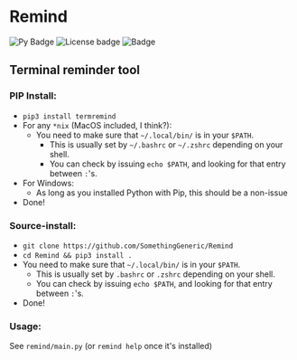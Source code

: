 # Remind
![Py Badge](https://img.shields.io/badge/Python-3.4%2B-blue) ![License badge](https://img.shields.io/pypi/l/termremind) ![Badge](https://img.shields.io/badge/Mom%20made-pizza%20rolls-orange) 
## Terminal reminder tool
### PIP Install:
* `pip3 install termremind`
* For any `*nix` (MacOS included, I think?):
    * You need to make sure that `~/.local/bin/` is in your `$PATH`. 
        * This is usually set by `~/.bashrc` or `~/.zshrc` depending on your shell.
        * You can check by issuing `echo $PATH`, and looking for that entry between `:`'s.
* For Windows:
    * As long as you installed Python with Pip, this should be a non-issue
* Done!
### Source-install:
* `git clone https://github.com/SomethingGeneric/Remind`
* `cd Remind && pip3 install .`
* You need to make sure that `~/.local/bin/` is in your `$PATH`. 
    * This is usually set by `.bashrc` or `.zshrc` depending on your shell.
    * You can check by issuing `echo $PATH`, and looking for that entry between `:`'s.
* Done!
### Usage:
See `remind/main.py` (or `remind help` once it's installed)
